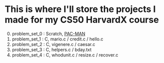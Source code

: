 
# This is where I'll store the projects I made for my CS50 HarvardX course

  0. problem_set_0 : Scratch, [PAC-MAN](https://scratch.mit.edu/projects/260736764/) 
  1. problem_set_1 : C, mario.c / credit.c / hello.c
  2. problem_set_2 : C, vigenere.c / caesar.c
  3. problem_set_3 : C, helpers.c / bday.txt 
  4. problem_set_4 : C, whodunit.c / resize.c / recover.c
